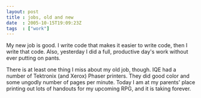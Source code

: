 ```yaml
---
layout: post
title : jobs, old and new
date  : 2005-10-15T19:09:23Z
tags  : ["work"]
---
```

My new job is good.  I write code that makes it easier to write code, then I write that code.  Also, yesterday I did a full, productive day's work without ever putting on pants.

There is at least one thing I miss about my old job, though.  IQE had a number of Tektronix (and Xerox) Phaser printers.  They did good color and some ungodly number of pages per minute.  Today I am at my parents' place printing out lots of handouts for my upcoming RPG, and it is taking forever. 
